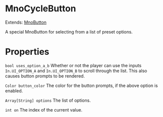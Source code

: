 # MnoCycleButton

Extends: [MnoButton](mnobutton.md)

A special MnoButton for selecting from a list of preset options.

# Properties

`bool uses_option_a_b` Whether or not the player can use the inputs `In.UI_OPTION_A` and `In.UI_OPTION_B` to scroll through the list. This also causes button prompts to be rendered.

`Color button_color` The color for the button prompts, if the above option is enabled.

`Array[String] options` The list of options.

`int on` The index of the current value.